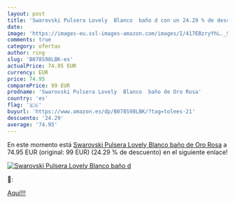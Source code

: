 ```yaml
---
layout: post
title: 'Swarovski Pulsera Lovely  Blanco  baño d con un 24.29 % de descuento'
date: 
image: 'https://images-eu.ssl-images-amazon.com/images/I/417EBzryYhL._SL200_.jpg'
comments: true
category: ofertas
author: ring
slug: 'B078S98LBK-es'
actualPrice: 74.95 EUR
currency: EUR
price: 74.95
comparePrice: 99 EUR
prodname: 'Swarovski Pulsera Lovely  Blanco  baño de Oro Rosa'
country: 'es'
flag: '🇪🇸'
buyurl: 'https://www.amazon.es/dp/B078S98LBK/?tag=tolees-21'
descuento: '24.29'
average: '74.95'
---
```


En este momento está [Swarovski Pulsera Lovely  Blanco  baño de Oro Rosa](https://www.amazon.es/dp/B078S98LBK/?tag=tolees-21) a 74.95 EUR (original: 99 EUR) (24.29 %  de descuento) en el siguiente enlace!

[![Swarovski Pulsera Lovely  Blanco  baño d](https://images-eu.ssl-images-amazon.com/images/I/417EBzryYhL._SL200_.jpg)](https://www.amazon.es/dp/B078S98LBK/?tag=tolees-21)

🔎:


[Aquí!!!](https://www.amazon.es/dp/B078S98LBK/?tag=tolees-21)
